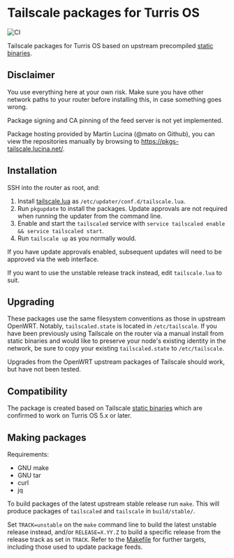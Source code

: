 # Tailscale packages for Turris OS
![CI](https://github.com/mato/tailscale-turris/workflows/CI/badge.svg)

Tailscale packages for Turris OS based on upstream precompiled [static
binaries](https://pkgs.tailscale.com/stable/#static).

## Disclaimer

You use everything here at your own risk. Make sure you have other network
paths to your router before installing this, in case something goes wrong.

Package signing and CA pinning of the feed server is not yet implemented.

Package hosting provided by Martin Lucina (@mato on Github), you can view the
repositories manually by browsing to https://pkgs-tailscale.lucina.net/.

## Installation

SSH into the router as root, and:

1. Install [tailscale.lua](tailscale.lua) as `/etc/updater/conf.d/tailscale.lua`.
2. Run `pkgupdate` to install the packages. Update approvals are not required
   when running the updater from the command line.
3. Enable and start the `tailscaled` service with `service tailscaled enable &&
   service tailscaled start`.
4. Run `tailscale up` as you normally would.

If you have update approvals enabled, subsequent updates will need to be
approved via the web interface.

If you want to use the unstable release track instead, edit `tailscale.lua` to
suit.

## Upgrading

These packages use the same filesystem conventions as those in upstream
OpenWRT. Notably, `tailscaled.state` is located in `/etc/tailscale`. If you
have been previously using Tailscale on the router via a manual install from
static binaries and would like to preserve your node's existing identity in the
network, be sure to copy  your existing `tailscaled.state` to `/etc/tailscale`.

Upgrades from the OpenWRT upstream packages of Tailscale should work, but have
not been tested.

## Compatibility

The package is created based on Tailscale [static
binaries](https://pkgs.tailscale.com/stable/#static) which are confirmed to
work on Turris OS 5.x or later.

## Making packages

Requirements:
- GNU make
- GNU tar
- curl
- jq

To build packages of the latest upstream stable release run `make`. This will
produce packages of `tailscaled` and `tailscale` in `build/stable/`.

Set `TRACK=unstable` on the `make` command line to build the latest unstable
release instead, and/or `RELEASE=X.YY.Z` to build a specific release from the
release track as set in `TRACK`.  Refer to the [Makefile](Makefile) for further
targets, including those used to update package feeds.
